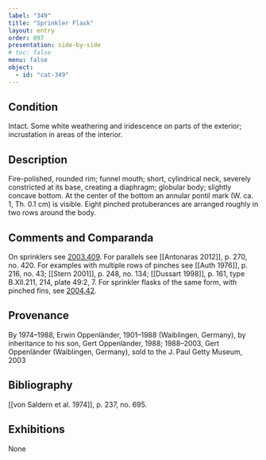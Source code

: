 ```yaml
---
label: "349"
title: "Sprinkler Flask"
layout: entry
order: 897
presentation: side-by-side
# toc: false
menu: false
object:
  - id: "cat-349"
---
```


## Condition

Intact. Some white weathering and iridescence on parts of the exterior; incrustation in areas of the interior.

## Description

Fire-polished, rounded rim; funnel mouth; short, cylindrical neck, severely constricted at its base, creating a diaphragm; globular body; slightly concave bottom. At the center of the bottom an annular pontil mark (W. ca. 1, Th. 0.1 cm) is visible. Eight pinched protuberances are arranged roughly in two rows around the body.

## Comments and Comparanda

On sprinklers see [2003.409](#num). For parallels see [[Antonaras 2012]], p. 270, no. 420. For examples with multiple rows of pinches see [[Auth 1976]], p. 216, no. 43; [[Stern 2001]], p. 248, no. 134; [[Dussart 1998]], p. 161, type B.XII.211, 214, plate 49:2, 7. For sprinkler flasks of the same form, with pinched fins, see [2004.42](#num).

## Provenance

By 1974–1988, Erwin Oppenländer, 1901–1988 (Waiblingen, Germany), by inheritance to his son, Gert Oppenländer, 1988; 1988–2003, Gert Oppenländer (Waiblingen, Germany), sold to the J. Paul Getty Museum, 2003

## Bibliography

[[von Saldern et al. 1974]], p. 237, no. 695.

## Exhibitions

None